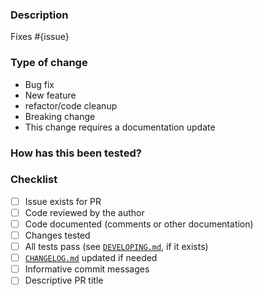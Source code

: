 ### Description

<!-- Describe the changes you made here. -->

Fixes #{issue}
<!-- if this fixes multiple issues, add more "Fixes #..." lines as needed -->

### Type of change

<!-- Please delete options that are not relevant. -->

- Bug fix <!-- non-breaking change which fixes an issue -->
- New feature <!-- non-breaking change which adds functionality -->
- refactor/code cleanup <!-- non-breaking change which does not add functionality or fix an issue -->
- Breaking change <!-- fix or feature that would cause existing functionality to not work as expected -->
- This change requires a documentation update

### How has this been tested?

<!-- Describe the procedure used for verifying your changes here. -->

### Checklist

- [ ] Issue exists for PR
- [ ] Code reviewed by the author
- [ ] Code documented (comments or other documentation)
- [ ] Changes tested
- [ ] All tests pass (see [`DEVELOPING.md`][0], if it exists)
- [ ] [`CHANGELOG.md`][1] updated if needed
- [ ] Informative commit messages
- [ ] Descriptive PR title

[0]: /DEVELOPING.md
[1]: /CHANGELOG.md
